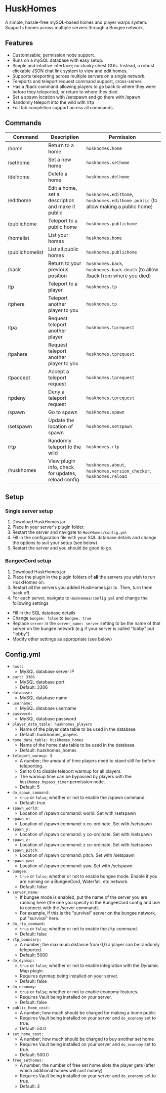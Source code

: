 # HuskHomes
A simple, hassle-free mySQL-based homes and player warps system. Supports homes across multiple servers through a Bungee network.

## Features
* Customisable; permission node support.
* Runs on a mySQL database with easy setup.
* Simple and intuitive interface; no clunky chest GUIs. Instead, a robust clickable JSON chat link system to view and edit homes. 
* Supports teleporting across multiple servers on a single network.
* Teleports and teleport request command support, cross-server.
* Has a /back command allowing players to go back to where they were before they teleported, or return to where they died.
* Set a spawn location with /setspawn and go there with /spawn
* Randomly teleport into the wild with /rtp
* Full tab completion support across all commands.

## Commands
Command | Description | Permission
------------ | ------------- | -------------
/home | Return to a home | `huskhomes.home`
/sethome | Set a new home | `huskhomes.sethome`
/delhome | Delete a home | `huskhomes.delhome`
/edithome | Edit a home, set a description and make it public |  `huskhomes.edithome`, `huskhomes.edithome.public` (to allow making a public home)
/publichome | Teleport to a public home | `huskhomes.publichome`
/homelist | List your homes | `huskhomes.home`
/publichomelist | List all public homes | `huskhomes.publichome`
/back | Return to your previous position | `huskhomes.back`, `huskhomes.back.death` (to allow /back from where you died)
/tp | Teleport to a player | `huskhomes.tp`
/tphere | Teleport another player to you | `huskhomes.tp`
/tpa | Request teleport another player | `huskhomes.tprequest`
/tpahere | Request teleport another player to you | `huskhomes.tprequest`
/tpaccept | Accept a teleport request | `huskhomes.tprequest`
/tpdeny | Deny a teleport request | `huskhomes.tprequest`
/spawn | Go to spawn | `huskhomes.spawn`
/setspawn | Update the location of spawn | `huskhomes.setspawn`
/rtp | Randomly teleport to the wild | `huskhomes.rtp`
/huskhomes | View plugin info, check for updates, reload config | `huskhomes.about`, `huskhomes.version_checker`, `huskhomes.reload`

## Setup
### Single server setup
1. Download HuskHomes.jar
2. Place in your server's plugin folder. 
3. Restart the server and navigate to `HuskHomes/config.yml`
4. Fill in the configuration file with your SQL database details and change the options to suit your setup (see below)
5. Restart the server and you should be good to go.

### BungeeCord setup
1. Download HuskHomes.jar
2. Place the plugin in the plugin folders of **all** the servers you wish to run HuskHomes on.
3. Restart all the servers you added HuskHomes.jar to. Then, turn them back off.
4. For each server, navigate to `HuskHomes/config.yml` and change the following settings
  * Fill in the SQL database details
  * Change `bungee: false` to `bungee: true`
  * Replace `server` in the `server_name: server` setting to be the name of that server on the bungee network (e.g if your server is called "lobby" put "lobby")
  * Modify other settings as appropriate (see below)

## Config.yml
* `host:` 
  * MySQL database server IP
* `port: 3306` 
  * MySQL database port
  * Default: 3306
* `database:` 
  * MySQL database name
* `username:` 
  * MySQL database username
* `password:` 
  * MySQL database password
* `player_data_table: huskhomes_players` 
  * Name of the player data table to be used in the database
  * Default: huskhomes_players
* `home_data_table: huskhomes_homes` 
  * Name of the home data table to be used in the database
  * Default: huskhomes_homes
* `teleport_warmup: 5`
  * A number; the amount of time players need to stand still for before teleporting.
  * Set to 0 to disable teleport warmup for all players.
  * The warmup time can be bypassed by players with the `huskhomes.bypass_timer` permission node.
  * Default: 5
* `do_spawn_command:`
  * `true` or `false`; whether or not to enable the /spawn command. 
  * Default: true
* `spawn_world:`
  * Location of /spawn command: world. Set with /setspawn
* `spawn_x:`
  * Location of /spawn command: x co-ordinate. Set with /setspawn
* `spawn_y:`
  * Location of /spawn command: y co-ordinate. Set with /setspawn
* `spawn_z:`
  * Location of /spawn command: z co-ordinate. Set with /setspawn
* `spawn_pitch:`
  * Location of /spawn command: pitch. Set with /setspawn
* `spawn_yaw:`
  * Location of /spawn command: yaw. Set with /setspawn
* `bungee:`
  * `true` or `false`; whether or not to enable bungee mode. Enable if you are running on a BungeeCord, Waterfall, etc network.
  * Default: false
* `server_name:`
  * If bungee mode is enabled, put the name of the server you are running here (the one you specify in the BungeeCord config and use to connect with the /server command).
  * For example, if this is the "survival" server on the bungee network, put "survival" here.
* `do_rtp_command:`
  * `true` or `false`; whether or not to enable the /rtp command. 
  * Default: false
* `rtp_boundary:`
  * A number; the maximum distance from 0,0 a player can be randomly teleported.
  * Default: 5000
* `do_dynmap:`
  * `true` or `false`; whether or not to enable integration with the Dynamic Map plugin.
  * Requires dynmap being installed on your server.
  * Default: false
* `do_economy:`
  * `true` or `false`; whether or not to enable economy features.
  * Requires Vault being installed on your server.
  * Default: false
* `public_home_cost:`
  * A number; how much should be charged for making a home public
  * Requires Vault being installed on your server and `do_economy` set to true.
  * Default: 50.0
* `set_home_cost:`
  * A number; how much should be charged to buy another set home
  * Requires Vault being installed on your server and `do_economy` set to true.
  * Default: 500.0
* `free_sethomes:`
  * A number; the number of free set home slots the player gets (after which additional homes will cost money)
  * Requires Vault being installed on your server and `do_economy` set to true.
  * Default: 3

